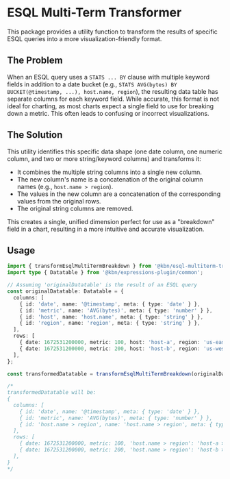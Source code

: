 # ESQL Multi-Term Transformer

This package provides a utility function to transform the results of specific ESQL queries into a more visualization-friendly format.

## The Problem

When an ESQL query uses a `STATS ... BY` clause with multiple keyword fields in addition to a date bucket (e.g., `STATS AVG(bytes) BY BUCKET(@timestamp, ...), host.name, region`), the resulting data table has separate columns for each keyword field. While accurate, this format is not ideal for charting, as most charts expect a single field to use for breaking down a metric. This often leads to confusing or incorrect visualizations.

## The Solution

This utility identifies this specific data shape (one date column, one numeric column, and two or more string/keyword columns) and transforms it:

- It combines the multiple string columns into a single new column.
- The new column's name is a concatenation of the original column names (e.g., `host.name > region`).
- The values in the new column are a concatenation of the corresponding values from the original rows.
- The original string columns are removed.

This creates a single, unified dimension perfect for use as a "breakdown" field in a chart, resulting in a more intuitive and accurate visualization.

## Usage

```typescript
import { transformEsqlMultiTermBreakdown } from '@kbn/esql-multiterm-transformer';
import type { Datatable } from '@kbn/expressions-plugin/common';

// Assuming 'originalDatatable' is the result of an ESQL query
const originalDatatable: Datatable = {
  columns: [
    { id: 'date', name: '@timestamp', meta: { type: 'date' } },
    { id: 'metric', name: 'AVG(bytes)', meta: { type: 'number' } },
    { id: 'host', name: 'host.name', meta: { type: 'string' } },
    { id: 'region', name: 'region', meta: { type: 'string' } },
  ],
  rows: [
    { date: 1672531200000, metric: 100, host: 'host-a', region: 'us-east-1' },
    { date: 1672531200000, metric: 200, host: 'host-b', region: 'us-west-2' },
  ],
};

const transformedDatatable = transformEsqlMultiTermBreakdown(originalDatatable);

/*
transformedDatatable will be:
{
  columns: [
    { id: 'date', name: '@timestamp', meta: { type: 'date' } },
    { id: 'metric', name: 'AVG(bytes)', meta: { type: 'number' } },
    { id: 'host.name > region', name: 'host.name > region', meta: { type: 'string', esqlType: 'keyword' } },
  ],
  rows: [
    { date: 1672531200000, metric: 100, 'host.name > region': 'host-a > us-east-1' },
    { date: 1672531200000, metric: 200, 'host.name > region': 'host-b > us-west-2' },
  ],
}
*/
```